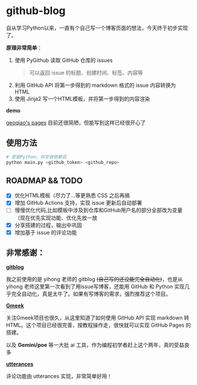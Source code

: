 # github-blog

自从学习Python以来，一直有个自己写一个博客页面的想法，今天终于初步实现了。

**原理非常简单**：

1. 使用 PyGithub 读取 GitHub 仓库的 issues
   > 可以返回 issue 的标题、创建时间、标签、内容等
2. 利用 GitHub API 将第一步得到的 markdown 格式的 issue 内容转换为 HTML
3. 使用 Jinja2 写一个HTML模板，并将第一步得到的内容渲染

**demo**

[geoqiao's pages](https://geoqiao.github.io/contents)
目前还很简陋，但能写到这样已经很开心了

## 使用方法

```bash
# 安装Python、并安装依赖后
python main.py <github_token> <github_repo>
```

## ROADMAP && TODO

- [x] 优化HTML模板（尽力了...等更熟悉 CSS 之后再搞
- [x] 增加 GitHub Actions 支持，实现 issue 更新后自动部署
- [ ] 慢慢优化代码,比如模板中涉及到仓库和GitHub用户名的部分全部改为变量（现在优先实现功能、优化先放一放
- [x] 分享搭建的过程，输出中巩固
- [x] 增加基于 issue 的评论功能

## 非常感谢：

**[gitblog](https://github.com/yihong0618/gitblog)**

我之前使用的是 yihong 老师的 gitblog ~~(自己写的还没能完全自动化)~~，也是从 yihong 老师这里第一次看到了用issue写博客，还能用 GitHub 和 Python 实现几乎完全自动化，真是太牛了。如果有写博客的需求，强烈推荐这个项目。

**[Gmeek](https://github.com/Meekdai/Gmeek)**

关注Gmeek项目也很久，从这里知道了如何使用 GitHub API 实现 markdown 转 HTML。这个项目已经很完善，按教程操作走，很快就可以实现 GitHub Pages 的搭建。

以及 **Gemini/poe** 等一大批 ai 工具，作为编程初学者赶上这个两年，真的受益良多

**[utterances](https://utteranc.es/)**

评论功能由 utterances 实现，非常简单好用！